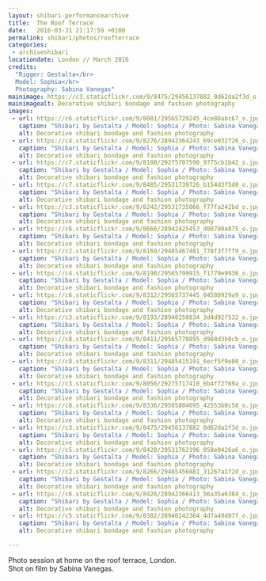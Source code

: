 ```yaml
---
layout: shibari-performancearchive
title:  The Roof Terrace
date:   2016-03-31 21:17:59 +0100
permalink: shibari/photos/roofterrace
categories:
 - archiveshibari
locationdate: London // March 2016
credits:
  "Rigger: Gestalta</br>
  Model: Sophia</br>
  Photography: Sabina Vanegas"
mainimage: https://c3.staticflickr.com/9/8475/29456137882_0d62da2f3d_o.jpg
mainimagealt: Decorative shibari bondage and fashion photography
images:
 - url: https://c6.staticflickr.com/9/8001/29565729245_4ce88abc67_o.jpg
   caption: "Shibari by Gestalta / Model: Sophia / Photo: Sabina Vanegas"
   alt: Decorative shibari bondage and fashion photography
 - url: https://c4.staticflickr.com/9/8276/28942364243_69ce032f26_o.jpg
   caption: "Shibari by Gestalta / Model: Sophia / Photo: Sabina Vanegas"
   alt: Decorative shibari bondage and fashion photography
 - url: https://c7.staticflickr.com/9/8100/29275707590_9775cb1b42_o.jpg
   caption: "Shibari by Gestalta / Model: Sophia / Photo: Sabina Vanegas"
   alt: Decorative shibari bondage and fashion photography
 - url: https://c7.staticflickr.com/9/8485/29531739726_b154d3f5d0_o.jpg
   caption: "Shibari by Gestalta / Model: Sophia / Photo: Sabina Vanegas"
   alt: Decorative shibari bondage and fashion photography
 - url: https://c3.staticflickr.com/9/8242/29531735066_f77fa242bd_o.jpg
   caption: "Shibari by Gestalta / Model: Sophia / Photo: Sabina Vanegas"
   alt: Decorative shibari bondage and fashion photography
 - url: https://c6.staticflickr.com/9/8666/28942425453_d08700a875_o.jpg
   caption: "Shibari by Gestalta / Model: Sophia / Photo: Sabina Vanegas"
   alt: Decorative shibari bondage and fashion photography
 - url: https://c2.staticflickr.com/9/8169/29485467401_778f3f7ff9_o.jpg
   caption: "Shibari by Gestalta / Model: Sophia / Photo: Sabina Vanegas"
   alt: Decorative shibari bondage and fashion photography
 - url: https://c4.staticflickr.com/9/8190/29565799915_f1779e9936_o.jpg
   caption: "Shibari by Gestalta / Model: Sophia / Photo: Sabina Vanegas"
   alt: Decorative shibari bondage and fashion photography
 - url: https://c6.staticflickr.com/9/8312/29565737445_04580929a9_o.jpg
   caption: "Shibari by Gestalta / Model: Sophia / Photo: Sabina Vanegas"
   alt: Decorative shibari bondage and fashion photography
 - url: https://c3.staticflickr.com/9/8193/28940250834_3d4d92f532_o.jpg
   caption: "Shibari by Gestalta / Model: Sophia / Photo: Sabina Vanegas"
   alt: Decorative shibari bondage and fashion photography
 - url: https://c8.staticflickr.com/9/8411/29565770895_d988d3b0cb_o.jpg
   caption: "Shibari by Gestalta / Model: Sophia / Photo: Sabina Vanegas"
   alt: Decorative shibari bondage and fashion photography
 - url: https://c8.staticflickr.com/9/8311/29485415191_6ecf5f9e80_o.jpg
   caption: "Shibari by Gestalta / Model: Sophia / Photo: Sabina Vanegas"
   alt: Decorative shibari bondage and fashion photography
 - url: https://c3.staticflickr.com/9/8056/29275717410_6b4ff2f69a_o.jpg
   caption: "Shibari by Gestalta / Model: Sophia / Photo: Sabina Vanegas"
   alt: Decorative shibari bondage and fashion photography
 - url: https://c8.staticflickr.com/9/8336/29565804695_42553b0c58_o.jpg
   caption: "Shibari by Gestalta / Model: Sophia / Photo: Sabina Vanegas"
   alt: Decorative shibari bondage and fashion photography
 - url: https://c3.staticflickr.com/9/8475/29456137882_0d62da2f3d_o.jpg
   caption: "Shibari by Gestalta / Model: Sophia / Photo: Sabina Vanegas"
   alt: Decorative shibari bondage and fashion photography
 - url: https://c5.staticflickr.com/9/8428/29531762196_058e0426a6_o.jpg
   caption: "Shibari by Gestalta / Model: Sophia / Photo: Sabina Vanegas"
   alt: Decorative shibari bondage and fashion photography
 - url: https://c2.staticflickr.com/9/8266/29485456881_31267a1f2d_o.jpg
   caption: "Shibari by Gestalta / Model: Sophia / Photo: Sabina Vanegas"
   alt: Decorative shibari bondage and fashion photography
 - url: https://c6.staticflickr.com/9/8426/28942366413_56a35a6384_o.jpg
   caption: "Shibari by Gestalta / Model: Sophia / Photo: Sabina Vanegas"
   alt: Decorative shibari bondage and fashion photography
 - url: https://c5.staticflickr.com/9/8382/28940242364_4d7a49d07f_o.jpg
   caption: "Shibari by Gestalta / Model: Sophia / Photo: Sabina Vanegas"
   alt: Decorative shibari bondage and fashion photography

---
```

Photo session at home on the roof terrace, London.<br>
Shot on film by Sabina Vanegas.
